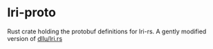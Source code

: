 # lri-proto
Rust crate holding the protobuf definitions for lri-rs. A gently modified version of [dllu/lri.rs](https://github.com/dllu/lri-rs)